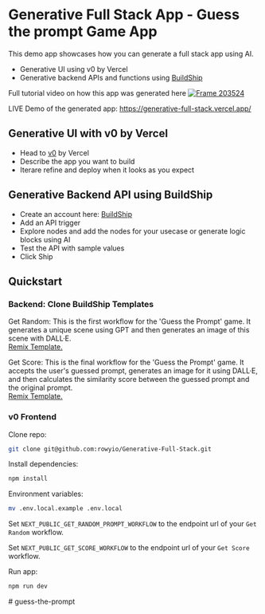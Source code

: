 # Generative Full Stack App - Guess the prompt Game App

This demo app showcases how you can generate a full stack app using AI.

- Generative UI using v0 by Vercel
- Generative backend APIs and functions using [BuildShip](https://buildship.com/)

Full tutorial video on how this app was generated here
[![Frame 203524](https://github.com/rowyio/Generative-Full-Stack/assets/307298/a37205b6-a66e-43ba-a5b6-fc0c07f8eefe)](https://www.youtube.com/watch?v=lYxUbITSAVc)

LIVE Demo of the generated app: https://generative-full-stack.vercel.app/

## Generative UI with v0 by Vercel

- Head to [v0](https://v0.dev/) by Vercel
- Describe the app you want to build
- Iterare refine and deploy when it looks as you expect

## Generative Backend API using BuildShip

- Create an account here: [BuildShip](https://buildship.com/?ref=v0)
- Add an API trigger
- Explore nodes and add the nodes for your usecase or generate logic blocks using AI
- Test the API with sample values
- Click Ship

## Quickstart

### Backend: Clone BuildShip Templates

Get Random: This is the first workflow for the 'Guess the Prompt' game. It generates a unique scene using GPT and then generates an image of this scene with DALL·E.  
[Remix Template.](https://buildship.app/remix?template=guess-the-prompt-game-get-random)

Get Score: This is the final workflow for the 'Guess the Prompt' game. It accepts the user's guessed prompt, generates an image for it using DALL·E, and then calculates the similarity score between the guessed prompt and the original prompt.  
[Remix Template.](https://buildship.app/remix?template=guess-the-prompt-game-get-score)

### v0 Frontend

Clone repo:

```bash
git clone git@github.com:rowyio/Generative-Full-Stack.git
```

Install dependencies:

```bash
npm install
```

Environment variables:

```bash
mv .env.local.example .env.local
```

Set `NEXT_PUBLIC_GET_RANDOM_PROMPT_WORKFLOW` to the endpoint url of your `Get Random` workflow.

Set `NEXT_PUBLIC_GET_SCORE_WORKFLOW` to the endpoint url of your `Get Score` workflow.

Run app:

```bash
npm run dev
```
#   g u e s s - t h e - p r o m p t  
 